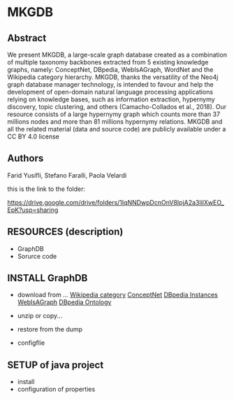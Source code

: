 # MKGDB
## Abstract
We present MKGDB, a large-scale graph database created as a combination of multiple taxonomy backbones extracted from 5 existing knowledge graphs, namely:  ConceptNet, DBpedia, WebIsAGraph, WordNet and the Wikipedia category hierarchy.  MKGDB, thanks the versatility of the Neo4j graph database manager technology, is intended to favour and help the development of open-domain natural language processing applications relying on knowledge bases, such as information extraction, hypernymy discovery, topic clustering, and others (Camacho-Collados et al., 2018). Our resource consists of a large hypernymy graph which counts more than 37 millions nodes and more than 81 millions hypernymy relations. MKGDB and all the related material (data and source code) are publicly available under a CC BY 4.0 license 

## Authors 
Farid Yusifli, Stefano Faralli, Paola Velardi

this is the link to the folder:

https://drive.google.com/drive/folders/1IqNNDwpDcnOnV8IpjA2a3liIXwEO_EpK?usp=sharing

## RESOURCES (description)
  - GraphDB
  - Sorurce code
## INSTALL GraphDB
   - download  from ... 
   [Wikipedia category](http://downloads.dbpedia.org/3.9/en/skos_categories_en.nt.bz2)
   [ConceptNet](https://s3.amazonaws.com/conceptnet/downloads/2019/edges/conceptnet-assertions-5.7.0.csv.gz)
   [DBpedia Instances](http://downloads.dbpedia.org/3.9/en/instance_types_en.nt.bz2)
   [WebIsAGraph](https://drive.google.com/open?id=1iNe8BcUu5Ineu3IpmjQMn2e_f3MImOLI)
   [DBpedia Ontology](https://drive.google.com/open?id=1XwVkT40DvutyvXgyhOmUUMaW1rUJVFVc)
   
   - unzip or copy... 
   - restore from the dump
   - configflie 
## SETUP of java project
  - install
  - configuration of properties 
  
  




